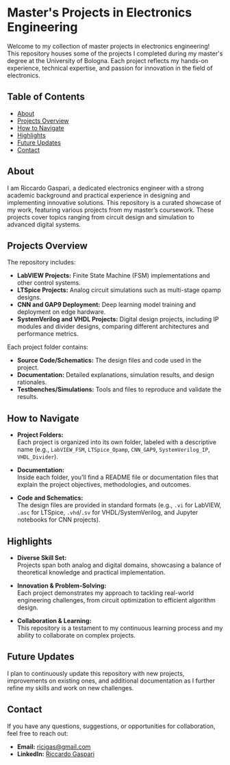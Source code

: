 # Master's Projects in Electronics Engineering

Welcome to my collection of master projects in electronics engineering! This repository houses some of the projects I completed during my master's degree at the University of Bologna. Each project reflects my hands-on experience, technical expertise, and passion for innovation in the field of electronics.

## Table of Contents

- [About](#about)
- [Projects Overview](#projects-overview)
- [How to Navigate](#how-to-navigate)
- [Highlights](#highlights)
- [Future Updates](#future-updates)
- [Contact](#contact)

## About

I am Riccardo Gaspari, a dedicated electronics engineer with a strong academic background and practical experience in designing and implementing innovative solutions. This repository is a curated showcase of my work, featuring various projects from my master’s coursework. These projects cover topics ranging from circuit design and simulation to advanced digital systems.

## Projects Overview

The repository includes:

- **LabVIEW Projects:** Finite State Machine (FSM) implementations and other control systems.
- **LTSpice Projects:** Analog circuit simulations such as multi-stage opamp designs.
- **CNN and GAP9 Deployment:** Deep learning model training and deployment on edge hardware.
- **SystemVerilog and VHDL Projects:** Digital design projects, including IP modules and divider designs, comparing different architectures and performance metrics.

Each project folder contains:

- **Source Code/Schematics:** The design files and code used in the project.
- **Documentation:** Detailed explanations, simulation results, and design rationales.
- **Testbenches/Simulations:** Tools and files to reproduce and validate the results.

## How to Navigate

- **Project Folders:**  
  Each project is organized into its own folder, labeled with a descriptive name (e.g., `LabVIEW_FSM`, `LTSpice_Opamp`, `CNN_GAP9`, `SystemVerilog_IP`, `VHDL_Divider`).

- **Documentation:**  
  Inside each folder, you'll find a README file or documentation files that explain the project objectives, methodologies, and outcomes.

- **Code and Schematics:**  
  The design files are provided in standard formats (e.g., `.vi` for LabVIEW, `.asc` for LTSpice, `.vhd`/`.sv` for VHDL/SystemVerilog, and Jupyter notebooks for CNN projects).

## Highlights

- **Diverse Skill Set:**  
  Projects span both analog and digital domains, showcasing a balance of theoretical knowledge and practical implementation.

- **Innovation & Problem-Solving:**  
  Each project demonstrates my approach to tackling real-world engineering challenges, from circuit optimization to efficient algorithm design.

- **Collaboration & Learning:**  
  This repository is a testament to my continuous learning process and my ability to collaborate on complex projects.

## Future Updates

I plan to continuously update this repository with new projects, improvements on existing ones, and additional documentation as I further refine my skills and work on new challenges.

## Contact

If you have any questions, suggestions, or opportunities for collaboration, feel free to reach out:

- **Email:** ricigas@gmail.com
- **LinkedIn:** [Riccardo Gaspari](https://www.linkedin.com/in/riccardo-gaspari-25a894254/)

